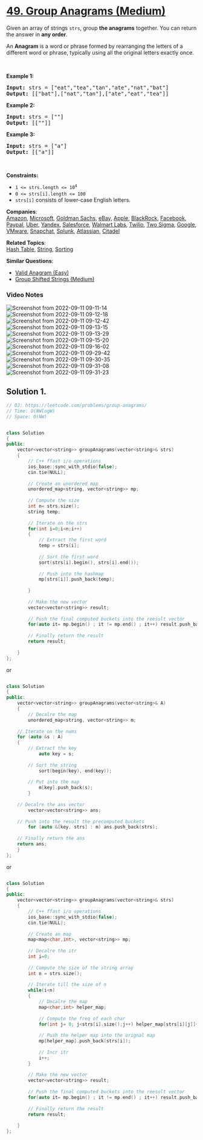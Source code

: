 # [49. Group Anagrams (Medium)](https://leetcode.com/problems/group-anagrams/)

<p>Given an array of strings <code>strs</code>, group <strong>the anagrams</strong> together. You can return the answer in <strong>any order</strong>.</p>

<p>An <strong>Anagram</strong> is a word or phrase formed by rearranging the letters of a different word or phrase, typically using all the original letters exactly once.</p>

<p>&nbsp;</p>
<p><strong>Example 1:</strong></p>
<pre><strong>Input:</strong> strs = ["eat","tea","tan","ate","nat","bat"]
<strong>Output:</strong> [["bat"],["nat","tan"],["ate","eat","tea"]]
</pre><p><strong>Example 2:</strong></p>
<pre><strong>Input:</strong> strs = [""]
<strong>Output:</strong> [[""]]
</pre><p><strong>Example 3:</strong></p>
<pre><strong>Input:</strong> strs = ["a"]
<strong>Output:</strong> [["a"]]
</pre>
<p>&nbsp;</p>
<p><strong>Constraints:</strong></p>

<ul>
	<li><code>1 &lt;= strs.length &lt;= 10<sup>4</sup></code></li>
	<li><code>0 &lt;= strs[i].length &lt;= 100</code></li>
	<li><code>strs[i]</code> consists of lower-case English letters.</li>
</ul>


**Companies**:  
[Amazon](https://leetcode.com/company/amazon), [Microsoft](https://leetcode.com/company/microsoft), [Goldman Sachs](https://leetcode.com/company/goldman-sachs), [eBay](https://leetcode.com/company/ebay), [Apple](https://leetcode.com/company/apple), [BlackRock](https://leetcode.com/company/blackrock), [Facebook](https://leetcode.com/company/facebook), [Paypal](https://leetcode.com/company/paypal), [Uber](https://leetcode.com/company/uber), [Yandex](https://leetcode.com/company/yandex), [Salesforce](https://leetcode.com/company/salesforce), [Walmart Labs](https://leetcode.com/company/walmart-labs), [Twilio](https://leetcode.com/company/twilio), [Two Sigma](https://leetcode.com/company/two-sigma), [Google](https://leetcode.com/company/google), [VMware](https://leetcode.com/company/vmware), [Snapchat](https://leetcode.com/company/snapchat), [Splunk](https://leetcode.com/company/splunk), [Atlassian](https://leetcode.com/company/atlassian), [Citadel](https://leetcode.com/company/citadel)

**Related Topics**:  
[Hash Table](https://leetcode.com/tag/hash-table/), [String](https://leetcode.com/tag/string/), [Sorting](https://leetcode.com/tag/sorting/)

**Similar Questions**:
* [Valid Anagram (Easy)](https://leetcode.com/problems/valid-anagram/)
* [Group Shifted Strings (Medium)](https://leetcode.com/problems/group-shifted-strings/)

### Video Notes

![Screenshot from 2022-09-11 09-11-14](https://user-images.githubusercontent.com/37560890/189511869-2cd1abec-e8f8-4c01-973a-f5eb69ba6f4d.png)
![Screenshot from 2022-09-11 09-12-18](https://user-images.githubusercontent.com/37560890/189511871-ab093089-ccc5-4fb2-8b71-af66ac7b66c8.png)
![Screenshot from 2022-09-11 09-12-42](https://user-images.githubusercontent.com/37560890/189511874-e11c494d-3f90-4043-be31-f174fa15720b.png)
![Screenshot from 2022-09-11 09-13-15](https://user-images.githubusercontent.com/37560890/189511876-b219c940-eade-4f67-8ed0-77726d94cdfa.png)
![Screenshot from 2022-09-11 09-13-29](https://user-images.githubusercontent.com/37560890/189511880-9d34d5e9-3cd4-4711-8fc8-31f362d56178.png)
![Screenshot from 2022-09-11 09-15-20](https://user-images.githubusercontent.com/37560890/189511886-a2199958-88ba-4e2c-876f-f3a50424d629.png)
![Screenshot from 2022-09-11 09-16-02](https://user-images.githubusercontent.com/37560890/189511887-d8b28e8a-a5ab-4dd4-994f-67690e412b14.png)
![Screenshot from 2022-09-11 09-29-42](https://user-images.githubusercontent.com/37560890/189511889-4d9954c2-dfc1-431a-b25a-0f100023f2a6.png)
![Screenshot from 2022-09-11 09-30-35](https://user-images.githubusercontent.com/37560890/189511890-53b48a11-ebb2-412e-a80f-da49e19d9adc.png)
![Screenshot from 2022-09-11 09-31-08](https://user-images.githubusercontent.com/37560890/189511892-5ac6a081-5d64-4e6f-a103-04cef1da1921.png)
![Screenshot from 2022-09-11 09-31-23](https://user-images.githubusercontent.com/37560890/189511894-1d571bc2-1c43-4443-95e7-3af77ed209f8.png)


## Solution 1.

```cpp
// OJ: https://leetcode.com/problems/group-anagrams/
// Time: O(NWlogW)
// Space: O(NW)


class Solution 
{
public:
    vector<vector<string>> groupAnagrams(vector<string>& strs) 
    {
        // C++ ffast i/o operations
        ios_base::sync_with_stdio(false);
        cin.tie(NULL);
        
        // Create an unordered map
        unordered_map<string, vector<string>> mp;
        
        // Compute the size
        int n= strs.size();
        string temp;
        
        // Iterate on the strs
        for(int i=0;i<n;i++)
        {
            // Extract the first word 
            temp = strs[i];
            
            // Sort the first word
            sort(strs[i].begin(), strs[i].end());
            
            // Push into the hashmap
            mp[strs[i]].push_back(temp);
            
        }
        
        // Make the new vector
        vector<vector<string>> result;
        
        // Push the final computed buckets into the reesult vector
        for(auto it= mp.begin() ; it != mp.end() ; it++) result.push_back(it->second);
            
        // Finally return the result
        return result;
            
    }
};
```

or

```cpp

class Solution 
{
public:
    vector<vector<string>> groupAnagrams(vector<string>& A) 
    {
    	// Decalre the map
    	unordered_map<string, vector<string>> m;
        
	// Iterate on the nums
	for (auto &s : A) 
	{
	    // Extract the key
            auto key = s;
	    
	    // Sort the string 
            sort(begin(key), end(key));
	    
	    // Put into the map 
            m[key].push_back(s);
        }
	
	// Decalre the ans vector
        vector<vector<string>> ans;
	
	// Push into the result the precomputed buckets
        for (auto &[key, strs] : m) ans.push_back(strs);
        
	// Finally return the ans
	return ans;
    }
};
```

or

```cpp

class Solution 
{
public:
    vector<vector<string>> groupAnagrams(vector<string>& strs) 
    {
        // C++ ffast i/o operations
        ios_base::sync_with_stdio(false);
        cin.tie(NULL);
        
        // Create an map
        map<map<char,int>, vector<string>> mp;
        
        // Decalre the itr 
        int i=0;
        
        // Compute the size of the string array
        int n = strs.size();
        
        // Iterate till the size of n
        while(i<n)
        {
            // Decalre the map
            map<char,int> helper_map;
            
            // Compute the freq of each char
            for(int j= 0; j<strs[i].size();j++) helper_map[strs[i][j]]++;
            
            // Push the helper map into the orignal map
            mp[helper_map].push_back(strs[i]);
            
            // Incr itr
            i++;
        }
        
        // Make the new vector
        vector<vector<string>> result;
        
        // Push the final computed buckets into the reesult vector
        for(auto it= mp.begin() ; it != mp.end() ; it++) result.push_back(it->second);
            
        // Finally return the result
        return result;
            
    }
};
```
